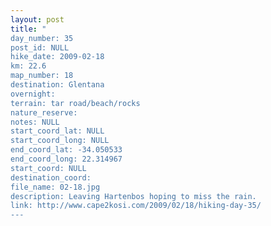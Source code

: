 ```yaml
---
layout: post
title: "
day_number: 35
post_id: NULL
hike_date: 2009-02-18
km: 22.6
map_number: 18
destination: Glentana
overnight: 
terrain: tar road/beach/rocks
nature_reserve: 
notes: NULL
start_coord_lat: NULL
start_coord_long: NULL
end_coord_lat: -34.050533
end_coord_long: 22.314967
start_coord: NULL
destination_coord: 
file_name: 02-18.jpg
description: Leaving Hartenbos hoping to miss the rain.
link: http://www.cape2kosi.com/2009/02/18/hiking-day-35/
---
```

